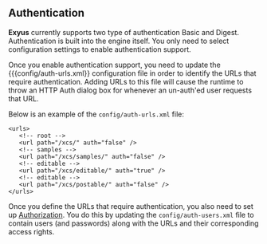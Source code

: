 ## Authentication ##
**Exyus** currently supports two type of authentication Basic and Digest. Authentication is built into the engine itself. You only need to select configuration settings to enable authentication support.

Once you enable authentication support, you need to update the {{{config/auth-urls.xml}} configuration file in order to identify the URLs that require authentication. Adding URLs to this file will cause the runtime to throw an HTTP Auth dialog box for whenever an un-auth'ed user requests that URL.

Below is an example of the `config/auth-urls.xml` file:
```
<urls>
   <!-- root -->
   <url path="/xcs/" auth="false" />
   <!-- samples -->
   <url path="/xcs/samples/" auth="false" />
   <!-- editable -->
   <url path="/xcs/editable/" auth="true" />
   <!-- editable -->
   <url path="/xcs/postable/" auth="false" />
</urls>
```

Once you define the URLs that require authentication, you also need to set up [Authorization](Authorization.md). You do this by updating the `config/auth-users.xml` file to contain users (and passwords) along with the URLs and their corresponding access rights.